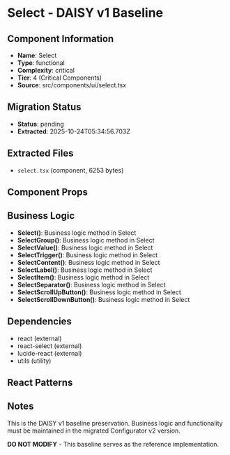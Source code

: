 # Select - DAISY v1 Baseline

## Component Information

- **Name**: Select
- **Type**: functional
- **Complexity**: critical
- **Tier**: 4 (Critical Components)
- **Source**: src/components/ui/select.tsx

## Migration Status

- **Status**: pending
- **Extracted**: 2025-10-24T05:34:56.703Z

## Extracted Files

- `select.tsx` (component, 6253 bytes)

## Component Props



## Business Logic

- **Select()**: Business logic method in Select
- **SelectGroup()**: Business logic method in Select
- **SelectValue()**: Business logic method in Select
- **SelectTrigger()**: Business logic method in Select
- **SelectContent()**: Business logic method in Select
- **SelectLabel()**: Business logic method in Select
- **SelectItem()**: Business logic method in Select
- **SelectSeparator()**: Business logic method in Select
- **SelectScrollUpButton()**: Business logic method in Select
- **SelectScrollDownButton()**: Business logic method in Select

## Dependencies

- react (external)
- react-select (external)
- lucide-react (external)
- utils (utility)

## React Patterns



## Notes

This is the DAISY v1 baseline preservation. Business logic and functionality
must be maintained in the migrated Configurator v2 version.

**DO NOT MODIFY** - This baseline serves as the reference implementation.
